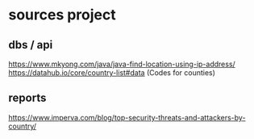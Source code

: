 # sources project
## dbs / api
https://www.mkyong.com/java/java-find-location-using-ip-address/ 
https://datahub.io/core/country-list#data (Codes for counties)

## reports
https://www.imperva.com/blog/top-security-threats-and-attackers-by-country/
